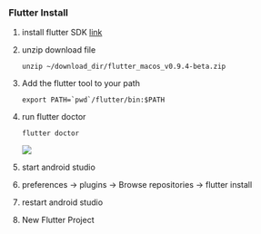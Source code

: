 ### Flutter Install

1. install flutter SDK [link](https://flutter.io/setup-macos/)
2. unzip download file
    ```
    unzip ~/download_dir/flutter_macos_v0.9.4-beta.zip
    ```
3. Add the flutter tool to your path
	```
	export PATH=`pwd`/flutter/bin:$PATH
	```
	
4. run flutter doctor
	```
	flutter doctor
	```

	![](https://github.com/KimHunJin/Study-Book/blob/master/flutter/flutter-run-doctor.png)

5. start android studio

6. preferences -> plugins -> Browse repositories -> flutter install

7. restart android studio

8. New Flutter Project
